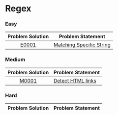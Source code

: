 # Regex

### Easy

|Problem Solution|Problem Statement|
|:--------------:|-----------------|
|[E0001]|[Matching Specific String]|

### Medium

|Problem Solution|Problem Statement|
|:--------------:|-----------------|
|[M0001]|[Detect HTML links]|

### Hard

|Problem Solution|Problem Statement|
|:--------------:|-----------------|

[//]: # (Easy)

[E0001]: Easy/E0001.py
[Matching Specific String]: https://www.hackerrank.com/challenges/matching-specific-string/problem

[//]: # (Medium)

[M0001]: Medium/M0001.py
[Detect HTML links]: https://www.hackerrank.com/challenges/detect-html-links/problem

[//]: # (Hard)

[//]: # (EOF)